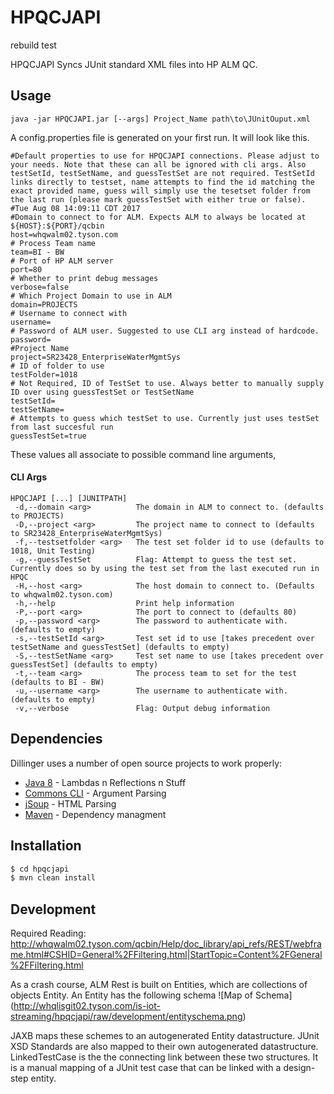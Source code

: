 # HPQCJAPI
rebuild test

HPQCJAPI Syncs JUnit standard XML files into HP ALM QC.

## Usage
```
java -jar HPQCJAPI.jar [--args] Project_Name path\to\JUnitOuput.xml
```
A config.properties file is generated on your first run. It will look like this.
```
#Default properties to use for HPQCJAPI connections. Please adjust to your needs. Note that these can all be ignored with cli args. Also testSetId, testSetName, and guessTestSet are not required. TestSetId links directly to testset, name attempts to find the id matching the exact provided name, guess will simply use the tesetset folder from the last run (please mark guessTestSet with either true or false).
#Tue Aug 08 14:09:11 CDT 2017
#Domain to connect to for ALM. Expects ALM to always be located at ${HOST}:${PORT}/qcbin
host=whqwalm02.tyson.com
# Process Team name
team=BI - BW
# Port of HP ALM server
port=80
# Whether to print debug messages
verbose=false
# Which Project Domain to use in ALM
domain=PROJECTS
# Username to connect with
username=
# Password of ALM user. Suggested to use CLI arg instead of hardcode.
password=
#Project Name
project=SR23428_EnterpriseWaterMgmtSys
# ID of folder to use
testFolder=1018
# Not Required, ID of TestSet to use. Always better to manually supply ID over using guessTestSet or TestSetName
testSetId=
testSetName=
# Attempts to guess which testSet to use. Currently just uses testSet from last succesful run
guessTestSet=true
```
These values all associate to possible command line arguments, 

#### CLI Args
```
HPQCJAPI [...] [JUNITPATH]
 -d,--domain <arg>          The domain in ALM to connect to. (defaults to PROJECTS)
 -D,--project <arg>         The project name to connect to (defaults to SR23428_EnterpriseWaterMgmtSys)
 -f,--testsetfolder <arg>   The test set folder id to use (defaults to 1018, Unit Testing)
 -g,--guessTestSet          Flag: Attempt to guess the test set. Currently does so by using the test set from the last executed run in HPQC
 -H,--host <arg>            The host domain to connect to. (Defaults to whqwalm02.tyson.com)
 -h,--help                  Print help information
 -P,--port <arg>            The port to connect to (defaults 80)
 -p,--password <arg>        The password to authenticate with. (defaults to empty)
 -s,--testSetId <arg>       Test set id to use [takes precedent over testSetName and guessTestSet] (defaults to empty)
 -S,--testSetName <arg>     Test set name to use [takes precedent over guessTestSet] (defaults to empty)
 -t,--team <arg>            The process team to set for the test (defaults to BI - BW)
 -u,--username <arg>        The username to authenticate with. (defaults to empty)
 -v,--verbose               Flag: Output debug information
```

## Dependencies

Dillinger uses a number of open source projects to work properly:

* [Java 8] - Lambdas n Reflections n Stuff
* [Commons CLI] - Argument Parsing
* [jSoup] - HTML Parsing
* [Maven] - Dependency managment

## Installation
```sh
$ cd hpqcjapi
$ mvn clean install
```

## Development

Required Reading: http://whqwalm02.tyson.com/qcbin/Help/doc_library/api_refs/REST/webframe.html#CSHID=General%2FFiltering.html|StartTopic=Content%2FGeneral%2FFiltering.html

As a crash course, ALM Rest is built on Entities, which are collections of objects Entity. An Entity has the following schema
![Map of Schema] (http://whqlisgit02.tyson.com/is-iot-streaming/hpqcjapi/raw/development/entityschema.png)

JAXB maps these schemes to an autogenerated Entity datastructure. JUnit XSD 
Standards are also mapped to their own autogenerated datastructure. 
LinkedTestCase is the the connecting link between these two structures. It is
a manual mapping of a JUnit test case that can be linked with a design-step entity.



 [Java 8]: http://www.oracle.com/technetwork/java/javase/8u131-relnotes-3565278.html
 [Commons CLI]: https://commons.apache.org/proper/commons-cli/index.html
 [jsoup]: https://jsoup.org/
 [Maven]: https://maven.apache.org/
